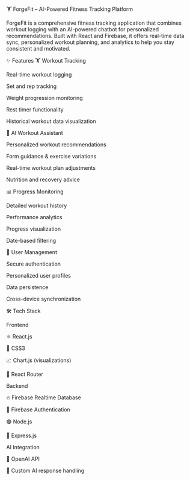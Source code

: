 🏋️ ForgeFit – AI-Powered Fitness Tracking Platform

ForgeFit is a comprehensive fitness tracking application that combines workout logging with an AI-powered chatbot for personalized recommendations.
Built with React and Firebase, it offers real-time data sync, personalized workout planning, and analytics to help you stay consistent and motivated.

✨ Features
🏋️ Workout Tracking

Real-time workout logging

Set and rep tracking

Weight progression monitoring

Rest timer functionality

Historical workout data visualization

🤖 AI Workout Assistant

Personalized workout recommendations

Form guidance & exercise variations

Real-time workout plan adjustments

Nutrition and recovery advice

📊 Progress Monitoring

Detailed workout history

Performance analytics

Progress visualization

Date-based filtering

👤 User Management

Secure authentication

Personalized user profiles

Data persistence

Cross-device synchronization

🛠️ Tech Stack

Frontend

⚛️ React.js

🎨 CSS3

📈 Chart.js (visualizations)

🔀 React Router

Backend

🔥 Firebase Realtime Database

🔑 Firebase Authentication

🟢 Node.js

🚀 Express.js

AI Integration

🤖 OpenAI API

🔧 Custom AI response handling
